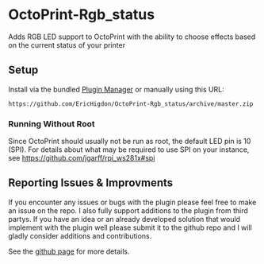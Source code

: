 # OctoPrint-Rgb_status

Adds RGB LED support to OctoPrint with the ability to choose effects based on the current status of your printer

## Setup

Install via the bundled [Plugin Manager](https://github.com/foosel/OctoPrint/wiki/Plugin:-Plugin-Manager)
or manually using this URL:

    https://github.com/EricHigdon/OctoPrint-Rgb_status/archive/master.zip
    
### Running Without Root

Since OctoPrint should usually not be run as root, the default LED pin is 10 (SPI). For details about what may be required to use SPI on your instance, see https://github.com/jgarff/rpi_ws281x#spi

## Reporting Issues & Improvments

If you encounter any issues or bugs with the plugin please feel free to make an issue on the repo. I also fully support additions to the plugin from third partys. If you have an idea or an already developed solution that would implement with the plugin well please submit it to the github repo and I will gladly consider additions and contributions.

See the [github page](https://github.com/EricHigdon/OctoPrint-RGB_status/) for more details.
